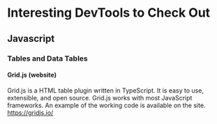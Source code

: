 # Interesting DevTools to Check Out

## Javascript
### Tables and Data Tables
#### Grid.js (website)
Grid.js is a HTML table plugin written in TypeScript. It is easy to use, extensible, and open source. Grid.js works with most JavaScript frameworks. An example of the working code is available on the site. 
https://gridjs.io/
